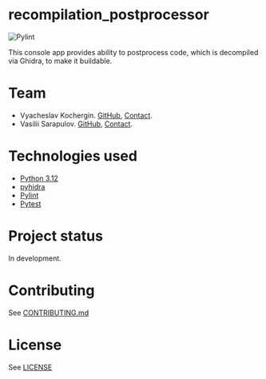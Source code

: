 # recompilation_postprocessor
![Pylint](https://github.com/VyacheslavIurevich/recompilation_postprocessor/actions/workflows/pylint.yml/badge.svg)

This console app provides ability to postprocess code, which is decompiled via Ghidra, to make it buildable.
# Team
* Vyacheslav Kochergin. [GitHub](https://github.com/VyacheslavIurevich), [Contact](https://t.me/se4life).
* Vasilii Sarapulov. [GitHub](https://github.com/Sarapulov-Vas), [Contact](https://t.me/sarpaulov).
# Technologies used
* [Python 3.12](https://www.python.org/)
* [pyhidra](https://github.com/dod-cyber-crime-center/pyhidra)
* [Pylint](https://www.pylint.org/)
* [Pytest](https://docs.pytest.org/en/stable/)
# Project status
In development.
# Contributing
See [CONTRIBUTING.md](./CONTRIBUTING.md)
# License
See [LICENSE](./LICENSE)
